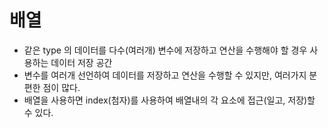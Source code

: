 # 배열
* 같은 type 의 데이터를 다수(여러개) 변수에 저장하고 연산을 수행해야 할 경우 사용하는 데이터 저장 공간
* 변수를 여러개 선언하여 데이터를 저장하고 연산을 수행할 수 있지만, 여러가지 분편한 점이 많다.
* 배열을 사용하면 index(첨자)를 사용하여 배열내의 각 요소에 접근(일고, 저장)할 수 있다.